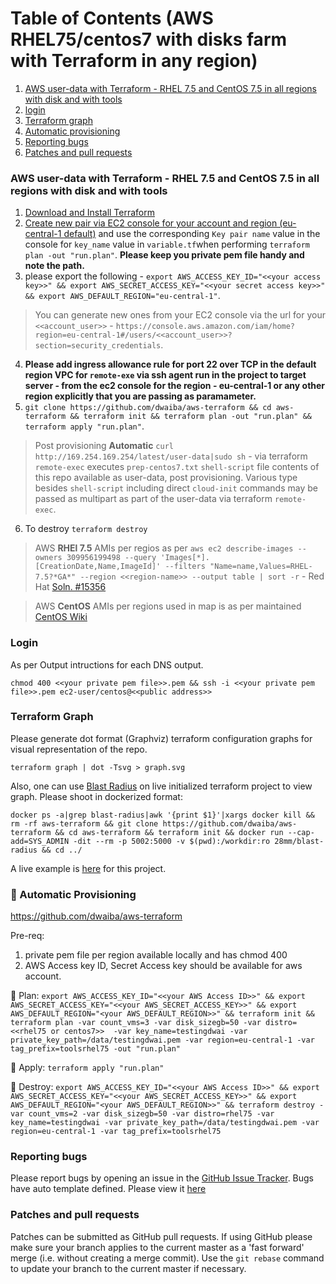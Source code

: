 Table of Contents (AWS RHEL75/centos7 with disks farm with Terraform in any region)
=================

1. [AWS user-data with Terraform - RHEL 7.5 and CentOS 7.5 in all regions with disk and with tools](#aws-user-data-with-terraform-rhel-7.5-and-centOS-7.5-in-all-regions-with-disk-and-with-tools)
2. [login](#login)
3. [Terraform graph](#terraform-graph)
4. [Automatic provisioning](#high_brightness-automatic-provisioning)
5. [Reporting bugs](#reporting-bugs)
6. [Patches and pull requests](#patches-and-pull-requests)

### AWS user-data with Terraform - RHEL 7.5 and CentOS 7.5 in all regions with disk and with tools

1. [Download and Install Terraform](https://www.terraform.io/downloads.html)
2. [Create new pair via EC2 console for your account and region (eu-central-1 default)](https://eu-central-1.console.aws.amazon.com/ec2/v2/home?region=eu-central-1#KeyPairs:sort=keyName) and use the corresponding `Key pair name` value in the console for `key_name` value in `variable.tf`when performing `terraform plan -out "run.plan"`. **Please keep you private pem file handy and note the path.**
3. please export the following - 
`export AWS_ACCESS_KEY_ID="<<your access key>>" && export AWS_SECRET_ACCESS_KEY="<<your secret access key>>" && export AWS_DEFAULT_REGION="eu-central-1"`. 

> You can generate new ones from your EC2 console via the url for your `<<account_user>>` - `https://console.aws.amazon.com/iam/home?region=eu-central-1#/users/<<account_user>>?section=security_credentials`.

4. **Please add ingress allowance rule for port 22 over TCP in the default region VPC for `remote-exe` via ssh agent run in the project to target server - from the ec2 console for the region - eu-central-1 or any other region explicitly that you are passing as paramameter.**
5. `git clone https://github.com/dwaiba/aws-terraform && cd aws-terraform && terraform init && terraform plan -out "run.plan" && terraform apply "run.plan"`.

> Post provisioning **Automatic** `curl http://169.254.169.254/latest/user-data|sudo sh` - via terraform `remote-exec` executes `prep-centos7.txt` `shell-script` file contents of this repo available as user-data, post provisioning. Various type besides `shell-script` including direct `cloud-init` commands may be passed as multipart as part of the user-data via terraform `remote-exec`.
6. To destroy `terraform destroy`

> AWS **RHEl 7.5** AMIs per regios as per `aws ec2 describe-images --owners 309956199498 --query 'Images[*].[CreationDate,Name,ImageId]' --filters "Name=name,Values=RHEL-7.5?*GA*" --region <<region-name>> --output table | sort -r` - Red Hat [Soln. #15356](https://access.redhat.com/solutions/15356)


> AWS **CentOS** AMIs per regions used in map is as per maintained [CentOS Wiki](https://wiki.centos.org/Cloud/AWS#head-78d1e3a4e6ba5c5a3847750d88266916ffe69648)

### Login

As per Output intructions for each  DNS output. 

`chmod 400 <<your private pem file>>.pem && ssh -i <<your private pem file>>.pem ec2-user/centos@<<public address>>`


### Terraform Graph
Please generate dot format (Graphviz) terraform configuration graphs for visual representation of the repo.

`terraform graph | dot -Tsvg > graph.svg`

Also, one can use [Blast Radius](https://github.com/28mm/blast-radius) on live initialized terraform project to view graph.
Please shoot in dockerized format:

`docker ps -a|grep blast-radius|awk '{print $1}'|xargs docker kill && rm -rf aws-terraform && git clone https://github.com/dwaiba/aws-terraform && cd aws-terraform && terraform init && docker run --cap-add=SYS_ADMIN -dit --rm -p 5002:5000 -v $(pwd):/workdir:ro 28mm/blast-radius && cd ../`

 A live example is [here](http://buildservers.westeurope.cloudapp.azure.com:5002/) for this project. 

### :high_brightness: Automatic Provisioning

https://github.com/dwaiba/aws-terraform

Pre-req: 
1. private pem file per region available locally and has chmod 400
2. AWS Access key ID, Secret Access key should be available for aws account.

:beginner: Plan:
`export AWS_ACCESS_KEY_ID="<<your AWS Access ID>>" && export AWS_SECRET_ACCESS_KEY="<<your AWS_SECRET_ACCESS_KEY>>" && export AWS_DEFAULT_REGION="<your AWS_DEFAULT_REGION>>" && terraform init && terraform plan -var count_vms=3 -var disk_sizegb=50 -var distro=<<rhel75 or centos7>>  -var key_name=testingdwai -var private_key_path=/data/testingdwai.pem -var region=eu-central-1 -var tag_prefix=toolsrhel75 -out "run.plan"`

:beginner: Apply:
`terraform apply "run.plan"`

:beginner: Destroy:
`export AWS_ACCESS_KEY_ID="<<your AWS Access ID>>" && export AWS_SECRET_ACCESS_KEY="<<your AWS_SECRET_ACCESS_KEY>>" && export AWS_DEFAULT_REGION="<your AWS_DEFAULT_REGION>>" && terraform destroy -var count_vms=2 -var disk_sizegb=50 -var distro=rhel75 -var key_name=testingdwai -var private_key_path=/data/testingdwai.pem -var region=eu-central-1 -var tag_prefix=toolsrhel75`

### Reporting bugs

Please report bugs  by opening an issue in the [GitHub Issue Tracker](https://github.com/dwaiba/aws-terraform/issues).
Bugs have auto template defined. Please view it [here](https://github.com/dwaiba/aws-terraform/blob/master/.github/ISSUE_TEMPLATE/bug_report.md)

### Patches and pull requests

Patches can be submitted as GitHub pull requests. If using GitHub please make sure your branch applies to the current master as a 'fast forward' merge (i.e. without creating a merge commit). Use the `git rebase` command to update your branch to the current master if necessary.